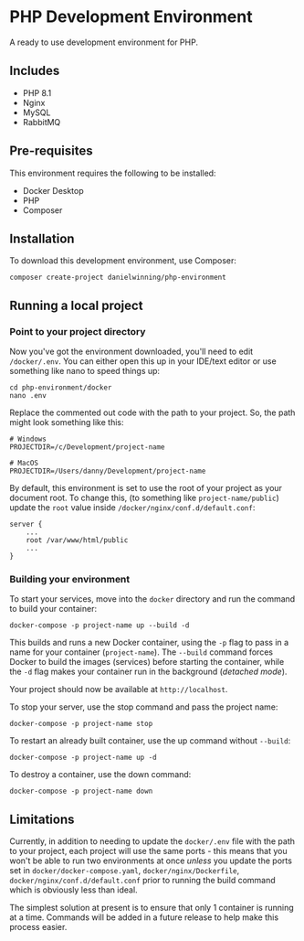 # PHP Development Environment

A ready to use development environment for PHP.

## Includes

- PHP 8.1
- Nginx
- MySQL
- RabbitMQ

## Pre-requisites

This environment requires the following to be installed:

- Docker Desktop
- PHP
- Composer

## Installation

To download this development environment, use Composer:

```
composer create-project danielwinning/php-environment
```

## Running a local project

### Point to your project directory

Now you've got the environment downloaded, you'll need to edit `/docker/.env`. You can either
open this up in your IDE/text editor or use something like nano to speed things up:

```
cd php-environment/docker
nano .env
```

Replace the commented out code with the path to your project. So, the path might look something like this:

```
# Windows
PROJECTDIR=/c/Development/project-name

# MacOS
PROJECTDIR=/Users/danny/Development/project-name
```

By default, this environment is set to use the root of your project as your document root. To change this,
(to something like `project-name/public`) update the `root` value inside `/docker/nginx/conf.d/default.conf`:

```
server {
    ...
    root /var/www/html/public
    ...
}
```

### Building your environment

To start your services, move into the `docker` directory and run the command to build your container:

```
docker-compose -p project-name up --build -d
```

This builds and runs a new Docker container, using the `-p` flag to pass in a name for your container (`project-name`). 
The `--build` command forces Docker to build the images (services) before starting the container, while the `-d` flag
makes your container run in the background (*detached mode*).

Your project should now be available at `http://localhost`.

To stop your server, use the stop command and pass the project name:

```
docker-compose -p project-name stop
```

To restart an already built container, use the up command without `--build`:

```
docker-compose -p project-name up -d
```

To destroy a container, use the down command:

```
docker-compose -p project-name down
```

## Limitations

Currently, in addition to needing to update the `docker/.env` file with the path to your project, each project will use
the same ports - this means that you won't be able to run two environments at once *unless* you update the ports set in
`docker/docker-compose.yaml`, `docker/nginx/Dockerfile`, `docker/nginx/conf.d/default.conf` prior to running the build command
which is obviously less than ideal. 

The simplest solution at present is to ensure that only 1 container is running at a time. Commands will be added in a
future release to help make this process easier.